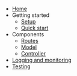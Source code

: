 * [Home](README)
* Getting started
  * [Setup](getting_started/setup)
  * [Quick start](getting_started/quick_start)
* Components
  * [Routes](components/routes)
  * [Model](components/model)
  * [Controller](components/controller)
* [Logging and monitoring](logging_and_monitoring/logging_and_monitoring)
* [Testing](testing/testing)
